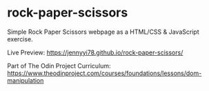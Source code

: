 # rock-paper-scissors
Simple Rock Paper Scissors webpage as a HTML/CSS & JavaScript exercise.

Live Preview: https://jennyyi78.github.io/rock-paper-scissors/

Part of The Odin Project Curriculum: https://www.theodinproject.com/courses/foundations/lessons/dom-manipulation
